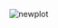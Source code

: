 ![newplot](https://github.com/Rii0427/Stocks-Sentiment-Analysis-Finance-Project/assets/123887276/deb51062-60c7-4ee1-9bd6-26136f63f9bf)
